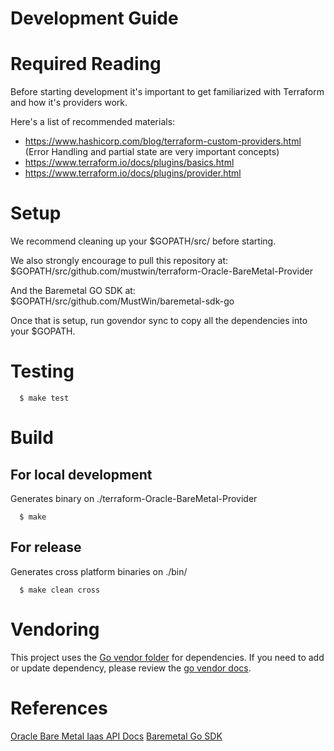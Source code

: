 # Development Guide

# Required Reading
Before starting development it's important to get familiarized with
Terraform and how it's providers work.

Here's a list of recommended materials:
* https://www.hashicorp.com/blog/terraform-custom-providers.html (Error
  Handling and partial state are very important concepts)
* https://www.terraform.io/docs/plugins/basics.html
* https://www.terraform.io/docs/plugins/provider.html


# Setup
We recommend cleaning up your $GOPATH/src/ before starting.

We also strongly encourage to pull this repository at:
$GOPATH/src/github.com/mustwin/terraform-Oracle-BareMetal-Provider

And the Baremetal GO SDK at:
$GOPATH/src/github.com/MustWin/baremetal-sdk-go

Once that is setup, run govendor sync to copy all the dependencies into
your $GOPATH.

# Testing
```
  $ make test
```

# Build
## For local development
Generates binary on ./terraform-Oracle-BareMetal-Provider
```
  $ make
```

## For release
Generates cross platform binaries on ./bin/
```
  $ make clean cross
```

# Vendoring
This project uses the [Go vendor folder](https://blog.gopheracademy.com/advent-2015/vendor-folder/) for dependencies.
If you need to add or update dependency, please review the [go
vendor docs](https://github.com/kardianos/govendor).

# References
[Oracle Bare Metal Iaas API Docs](https://docs.us-az-phoenix-1.oracleiaas.com/)
[Baremetal Go SDK](https://github.com/MustWin/baremetal-sdk-go)
